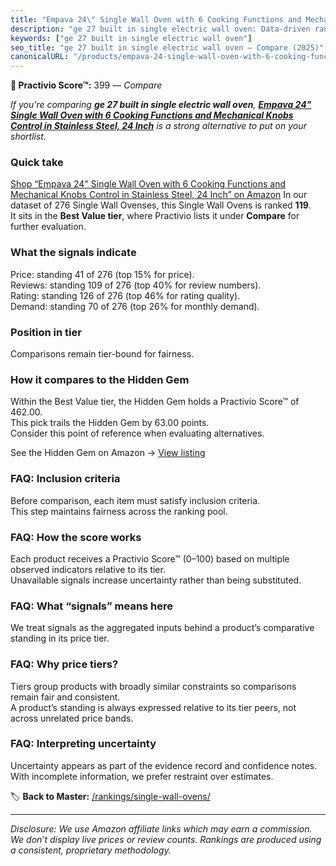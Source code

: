 ```yaml
---
title: "Empava 24\" Single Wall Oven with 6 Cooking Functions and Mechanical Knobs Control in Stainless Steel, 24 Inch"
description: "ge 27 built in single electric wall oven: Data-driven ranking using the Practivio Score™. Positioned by quality, value, demand, findability, momentum."
keywords: ["ge 27 built in single electric wall oven"]
seo_title: "ge 27 built in single electric wall oven — Compare (2025)"
canonicalURL: "/products/empava-24-single-wall-oven-with-6-cooking-functions-and-mechanical-knobs-control-in-stainless-steel-24-inch-B01I28WS6U/"
---
```


**🛒 Practivio Score™:** 399 — _Compare_


*If you're comparing **ge 27 built in single electric wall oven**, **[Empava 24" Single Wall Oven with 6 Cooking Functions and Mechanical Knobs Control in Stainless Steel, 24 Inch](https://www.amazon.com/dp/B01I28WS6U?tag=practivio-20)** is a strong alternative to put on your shortlist.*
### Quick take
[Shop “Empava 24" Single Wall Oven with 6 Cooking Functions and Mechanical Knobs Control in Stainless Steel, 24 Inch” on Amazon](https://www.amazon.com/dp/B01I28WS6U?tag=practivio-20)
In our dataset of 276 Single Wall Ovenses, this Single Wall Ovens is ranked **119**.  
It sits in the **Best Value tier**, where Practivio lists it under **Compare** for further evaluation.

### What the signals indicate
Price: standing 41 of 276 (top 15% for price).  
Reviews: standing 109 of 276 (top 40% for review numbers).  
Rating: standing 126 of 276 (top 46% for rating quality).  
Demand: standing 70 of 276 (top 26% for monthly demand).

### Position in tier
Comparisons remain tier-bound for fairness.

### How it compares to the Hidden Gem
Within the Best Value tier, the Hidden Gem holds a Practivio Score™ of 462.00.  
This pick trails the Hidden Gem by 63.00 points.  
Consider this point of reference when evaluating alternatives.  

See the Hidden Gem on Amazon → [View listing](https://www.amazon.com/dp/B07D1KQ9HF?tag=practivio-20)

### FAQ: Inclusion criteria
Before comparison, each item must satisfy inclusion criteria.  
This step maintains fairness across the ranking pool.

### FAQ: How the score works
Each product receives a Practivio Score™ (0–100) based on multiple observed indicators relative to its tier.  
Unavailable signals increase uncertainty rather than being substituted.

### FAQ: What “signals” means here
We treat signals as the aggregated inputs behind a product’s comparative standing in its price tier.

### FAQ: Why price tiers?
Tiers group products with broadly similar constraints so comparisons remain fair and consistent.  
A product’s standing is always expressed relative to its tier peers, not across unrelated price bands.

### FAQ: Interpreting uncertainty
Uncertainty appears as part of the evidence record and confidence notes.  
With incomplete information, we prefer restraint over estimates.

<!-- Missing template for Compare/CompareWithinPriceClass -->


🏷️ **Back to Master:** [/rankings/single-wall-ovens/](/rankings/single-wall-ovens/)

---
_Disclosure: We use Amazon affiliate links which may earn a commission. We don’t display live prices or review counts. Rankings are produced using a consistent, proprietary methodology._
